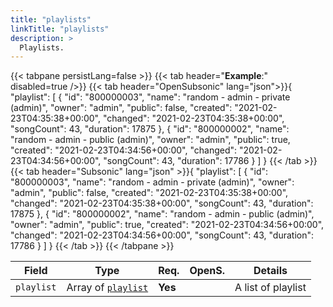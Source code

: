 ```yaml
---
title: "playlists"
linkTitle: "playlists"
description: >
  Playlists.
---
```


{{< tabpane persistLang=false >}}
{{< tab header="**Example**:" disabled=true />}}
{{< tab header="OpenSubsonic" lang="json">}}{
"playlist": [
    {
        "id": "800000003",
        "name": "random - admin - private (admin)",
        "owner": "admin",
        "public": false,
        "created": "2021-02-23T04:35:38+00:00",
        "changed": "2021-02-23T04:35:38+00:00",
        "songCount": 43,
        "duration": 17875
    },
    {
        "id": "800000002",
        "name": "random - admin - public (admin)",
        "owner": "admin",
        "public": true,
        "created": "2021-02-23T04:34:56+00:00",
        "changed": "2021-02-23T04:34:56+00:00",
        "songCount": 43,
        "duration": 17786
    }
  ]
}
{{< /tab >}}
{{< tab header="Subsonic" lang="json" >}}{
"playlist": [
    {
        "id": "800000003",
        "name": "random - admin - private (admin)",
        "owner": "admin",
        "public": false,
        "created": "2021-02-23T04:35:38+00:00",
        "changed": "2021-02-23T04:35:38+00:00",
        "songCount": 43,
        "duration": 17875
    },
    {
        "id": "800000002",
        "name": "random - admin - public (admin)",
        "owner": "admin",
        "public": true,
        "created": "2021-02-23T04:34:56+00:00",
        "changed": "2021-02-23T04:34:56+00:00",
        "songCount": 43,
        "duration": 17786
    }
  ]
}
{{< /tab >}}
{{< /tabpane >}}

| Field |  Type | Req. | OpenS. | Details |
| --- | --- | --- | --- | --- |
| `playlist` | Array of [`playlist`](../playlist) | **Yes** |     | A list of playlist |
